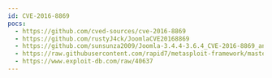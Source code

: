 ```yaml
---
id: CVE-2016-8869
pocs:
  - https://github.com/cved-sources/cve-2016-8869
  - https://github.com/rustyJ4ck/JoomlaCVE20168869
  - https://github.com/sunsunza2009/Joomla-3.4.4-3.6.4_CVE-2016-8869_and_CVE-2016-8870
  - https://raw.githubusercontent.com/rapid7/metasploit-framework/master/modules/auxiliary/admin/http/joomla_registration_privesc.rb
  - https://www.exploit-db.com/raw/40637
---
```

